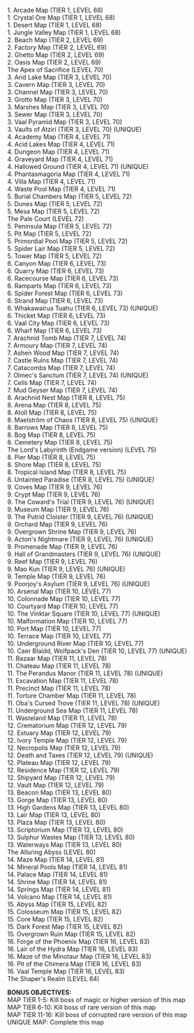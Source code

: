 1\. Arcade Map (TIER 1, LEVEL 68)  
1\. Crystal Ore Map (TIER 1, LEVEL 68)  
1\. Desert Map (TIER 1, LEVEL 68)  
1\. Jungle Valley Map (TIER 1, LEVEL 68)  
2\. Beach Map (TIER 2, LEVEL 69)  
2\. Factory Map (TIER 2, LEVEL 69)  
2\. Ghetto Map (TIER 2, LEVEL 69)  
2\. Oasis Map (TIER 2, LEVEL 69)  
The Apex of Sacrifice (LEVEL 70)  
3\. Arid Lake Map (TIER 3, LEVEL 70)  
3\. Cavern Map (TIER 3, LEVEL 70)  
3\. Channel Map (TIER 3, LEVEL 70)  
3\. Grotto Map (TIER 3, LEVEL 70)  
3\. Marshes Map (TIER 3, LEVEL 70)  
3\. Sewer Map (TIER 3, LEVEL 70)  
3\. Vaal Pyramid Map (TIER 3, LEVEL 70)  
3\. Vaults of Atziri (TIER 3, LEVEL 70) (UNIQUE)  
4\. Academy Map (TIER 4, LEVEL 71)  
4\. Acid Lakes Map (TIER 4, LEVEL 71)  
4\. Dungeon Map (TIER 4, LEVEL 71)  
4\. Graveyard Map (TIER 4, LEVEL 71)  
4\. Hallowed Ground (TIER 4, LEVEL 71) (UNIQUE)  
4\. Phantasmagoria Map (TIER 4, LEVEL 71)  
4\. Villa Map (TIER 4, LEVEL 71)  
4\. Waste Pool Map (TIER 4, LEVEL 71)  
5\. Burial Chambers Map (TIER 5, LEVEL 72)  
5\. Dunes Map (TIER 5, LEVEL 72)  
5\. Mesa Map (TIER 5, LEVEL 72)  
The Pale Court (LEVEL 72)  
5\. Peninsula Map (TIER 5, LEVEL 72)  
5\. Pit Map (TIER 5, LEVEL 72)  
5\. Primordial Pool Map (TIER 5, LEVEL 72)  
5\. Spider Lair Map (TIER 5, LEVEL 72)  
5\. Tower Map (TIER 5, LEVEL 72)  
6\. Canyon Map (TIER 6, LEVEL 73)  
6\. Quarry Map (TIER 6, LEVEL 73)  
6\. Racecourse Map (TIER 6, LEVEL 73)  
6\. Ramparts Map (TIER 6, LEVEL 73)  
6\. Spider Forest Map (TIER 6, LEVEL 73)  
6\. Strand Map (TIER 6, LEVEL 73)  
6\. Whakawairua Tuahu (TIER 6, LEVEL 73) (UNIQUE)  
6\. Thicket Map (TIER 6, LEVEL 73)  
6\. Vaal City Map (TIER 6, LEVEL 73)  
6\. Wharf Map (TIER 6, LEVEL 73)  
7\. Arachnid Tomb Map (TIER 7, LEVEL 74)  
7\. Armoury Map (TIER 7, LEVEL 74)  
7\. Ashen Wood Map (TIER 7, LEVEL 74)  
7\. Castle Ruins Map (TIER 7, LEVEL 74)  
7\. Catacombs Map (TIER 7, LEVEL 74)  
7\. Olmec's Sanctum (TIER 7, LEVEL 74) (UNIQUE)  
7\. Cells Map (TIER 7, LEVEL 74)  
7\. Mud Geyser Map (TIER 7, LEVEL 74)  
8\. Arachnid Nest Map (TIER 8, LEVEL 75)  
8\. Arena Map (TIER 8, LEVEL 75)  
8\. Atoll Map (TIER 8, LEVEL 75)  
8\. Maelström of Chaos (TIER 8, LEVEL 75) (UNIQUE)  
8\. Barrows Map (TIER 8, LEVEL 75)  
8\. Bog Map (TIER 8, LEVEL 75)  
8\. Cemetery Map (TIER 8, LEVEL 75)  
The Lord's Labyrinth (Endgame version) (LEVEL 75)  
8\. Pier Map (TIER 8, LEVEL 75)  
8\. Shore Map (TIER 8, LEVEL 75)  
8\. Tropical Island Map (TIER 8, LEVEL 75)  
8\. Untainted Paradise (TIER 8, LEVEL 75) (UNIQUE)  
9\. Coves Map (TIER 9, LEVEL 76)  
9\. Crypt Map (TIER 9, LEVEL 76)  
9\. The Coward's Trial (TIER 9, LEVEL 76) (UNIQUE)  
9\. Museum Map (TIER 9, LEVEL 76)  
9\. The Putrid Cloister (TIER 9, LEVEL 76) (UNIQUE)  
9\. Orchard Map (TIER 9, LEVEL 76)  
9\. Overgrown Shrine Map (TIER 9, LEVEL 76)  
9\. Acton's Nightmare (TIER 9, LEVEL 76) (UNIQUE)  
9\. Promenade Map (TIER 9, LEVEL 76)  
9\. Hall of Grandmasters (TIER 9, LEVEL 76) (UNIQUE)  
9\. Reef Map (TIER 9, LEVEL 76)  
9\. Mao Kun (TIER 9, LEVEL 76) (UNIQUE)  
9\. Temple Map (TIER 9, LEVEL 76)  
9\. Poorjoy's Asylum (TIER 9, LEVEL 76) (UNIQUE)  
10\. Arsenal Map (TIER 10, LEVEL 77)  
10\. Colonnade Map (TIER 10, LEVEL 77)  
10\. Courtyard Map (TIER 10, LEVEL 77)  
10\. The Vinktar Square (TIER 10, LEVEL 77) (UNIQUE)  
10\. Malformation Map (TIER 10, LEVEL 77)  
10\. Port Map (TIER 10, LEVEL 77)  
10\. Terrace Map (TIER 10, LEVEL 77)  
10\. Underground River Map (TIER 10, LEVEL 77)  
10\. Caer Blaidd, Wolfpack's Den (TIER 10, LEVEL 77) (UNIQUE)  
11\. Bazaar Map (TIER 11, LEVEL 78)  
11\. Chateau Map (TIER 11, LEVEL 78)  
11\. The Perandus Manor (TIER 11, LEVEL 78) (UNIQUE)  
11\. Excavation Map (TIER 11, LEVEL 78)  
11\. Precinct Map (TIER 11, LEVEL 78)  
11\. Torture Chamber Map (TIER 11, LEVEL 78)  
11\. Oba's Cursed Trove (TIER 11, LEVEL 78) (UNIQUE)  
11\. Underground Sea Map (TIER 11, LEVEL 78)  
11\. Wasteland Map (TIER 11, LEVEL 78)  
12\. Crematorium Map (TIER 12, LEVEL 79)  
12\. Estuary Map (TIER 12, LEVEL 79)  
12\. Ivory Temple Map (TIER 12, LEVEL 79)  
12\. Necropolis Map (TIER 12, LEVEL 79)  
12\. Death and Taxes (TIER 12, LEVEL 79) (UNIQUE)  
12\. Plateau Map (TIER 12, LEVEL 79)  
12\. Residence Map (TIER 12, LEVEL 79)  
12\. Shipyard Map (TIER 12, LEVEL 79)  
12\. Vault Map (TIER 12, LEVEL 79)  
13\. Beacon Map (TIER 13, LEVEL 80)  
13\. Gorge Map (TIER 13, LEVEL 80)  
13\. High Gardens Map (TIER 13, LEVEL 80)  
13\. Lair Map (TIER 13, LEVEL 80)  
13\. Plaza Map (TIER 13, LEVEL 80)  
13\. Scriptorium Map (TIER 13, LEVEL 80)  
13\. Sulphur Wastes Map (TIER 13, LEVEL 80)  
13\. Waterways Map (TIER 13, LEVEL 80)  
The Alluring Abyss (LEVEL 80)  
14\. Maze Map (TIER 14, LEVEL 81)  
14\. Mineral Pools Map (TIER 14, LEVEL 81)  
14\. Palace Map (TIER 14, LEVEL 81)  
14\. Shrine Map (TIER 14, LEVEL 81)  
14\. Springs Map (TIER 14, LEVEL 81)  
14\. Volcano Map (TIER 14, LEVEL 81)  
15\. Abyss Map (TIER 15, LEVEL 82)  
15\. Colosseum Map (TIER 15, LEVEL 82)  
15\. Core Map (TIER 15, LEVEL 82)  
15\. Dark Forest Map (TIER 15, LEVEL 82)  
15\. Overgrown Ruin Map (TIER 15, LEVEL 82)  
16\. Forge of the Phoenix Map (TIER 16, LEVEL 83)  
16\. Lair of the Hydra Map (TIER 16, LEVEL 83)  
16\. Maze of the Minotaur Map (TIER 16, LEVEL 83)  
16\. Pit of the Chimera Map (TIER 16, LEVEL 83)    
16\. Vaal Temple Map (TIER 16, LEVEL 83)    
The Shaper's Realm (LEVEL 84)  

**BONUS OBJECTIVES:**  
MAP TIER 1-5: Kill boss of magic or higher version of this map  
MAP TIER 6-10: Kill boss of rare version of this map  
MAP TIER 11-16: Kill boss of corrupted rare version of this map  
UNIQUE MAP: Complete this map
